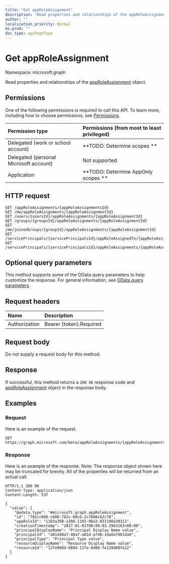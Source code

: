 ```yaml
---
title: "Get appRoleAssignment"
description: "Read properties and relationships of the appRoleAssignment object."
author: ""
localization_priority: Normal
ms.prod: ""
doc_type: apiPageType
---
```


# Get appRoleAssignment

Namespace: microsoft.graph

Read properties and relationships of the [appRoleAssignment](../resources/approleassignment.md) object.

## Permissions
One of the following permissions is required to call this API. To learn more, including how to choose permissions, see [Permissions](/concepts/permissions-reference.md).

|Permission type|Permissions (from most to least privileged)|
|:---|:---|
|Delegated (work or school account)|**TODO: Determine scopes **|
|Delegated (personal Microsoft account)|Not supported.|
|Application|**TODO: Determine AppOnly scopes **|

## HTTP request
<!-- {
  "blockType": "ignored"
}
-->
``` http
GET /appRoleAssignments/{appRoleAssignmentsId}
GET /me/appRoleAssignments/{appRoleAssignmentId}
GET /users/{usersId}/appRoleAssignments/{appRoleAssignmentId}
GET /groups/{groupsId}/appRoleAssignments/{appRoleAssignmentId}
GET /me/joinedGroups/{groupId}/appRoleAssignments/{appRoleAssignmentId}
GET /servicePrincipals/{servicePrincipalsId}/appRoleAssignedTo/{appRoleAssignmentId}
GET /servicePrincipals/{servicePrincipalsId}/appRoleAssignments/{appRoleAssignmentId}
```

## Optional query parameters
This method supports some of the OData query parameters to help customize the response. For general information, see [OData query parameters](/graph/query-parameters).

## Request headers
|Name|Description|
|:---|:---|
|Authorization|Bearer {token}.Required|

## Request body
Do not supply a request body for this method.

## Response
If successful, this method returns a `200 OK` response code and [appRoleAssignment](../resources/approleassignment.md) object in the response body.

## Examples

### Request
Here is an example of the request.
<!-- {
  "blockType": "request",
  "name": "get_approleassignment"
}
-->
``` http
GET https://graph.microsoft.com/beta/appRoleAssignments/{appRoleAssignmentsId}
```

### Response
Here is an example of the response. Note: The response object shown here may be truncated for brevity. All of the properties will be returned from an actual call.
<!-- {
  "blockType": "response",
  "truncated": true,
  "@odata.type": "microsoft.graph.appRoleAssignment"
}
-->
``` http
HTTP/1.1 200 OK
Content-Type: application/json
Content-Length: 537

{
  "value": {
    "@odata.type": "#microsoft.graph.appRoleAssignment",
    "id": "782cc608-c608-782c-08c6-2c7808c62c78",
    "appRoleId": "1103a398-a398-1103-98a3-031198a30311",
    "creationTimestamp": "2017-01-01T00:00:03.3963163+00:00",
    "principalDisplayName": "Principal Display Name value",
    "principalId": "a01d40a7-40a7-a01d-a740-1da0a7401da0",
    "principalType": "Principal Type value",
    "resourceDisplayName": "Resource Display Name value",
    "resourceId": "12fe088d-088d-12fe-8d08-fe128d08fe12"
  }
}
```

